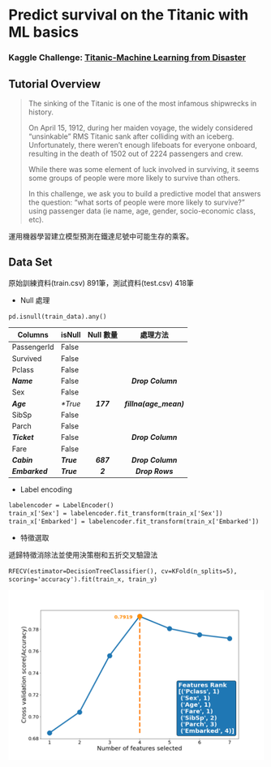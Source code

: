 # Predict survival on the Titanic with ML basics
### Kaggle Challenge: [Titanic-Machine Learning from Disaster](https://www.kaggle.com/c/titanic)

## Tutorial Overview
> The sinking of the Titanic is one of the most infamous shipwrecks in history.
>
> On April 15, 1912, during her maiden voyage, the widely considered “unsinkable” RMS Titanic sank after colliding with an iceberg. Unfortunately, there weren’t enough lifeboats for everyone onboard, resulting in the death of 1502 out of 2224 passengers and crew.
>
> While there was some element of luck involved in surviving, it seems some groups of people were more likely to survive than others.
>
> In this challenge, we ask you to build a predictive model that answers the question: “what sorts of people were more likely to survive?” using passenger data (ie name, age, gender, socio-economic class, etc).

運用機器學習建立模型預測在鐵達尼號中可能生存的乘客。

## Data Set
原始訓練資料(train.csv) 891筆，測試資料(test.csv) 418筆
* Null 處理
```
pd.isnull(train_data).any()
```
| Columns | isNull | Null 數量 |處理方法 |
| ------- | ------ | :------: | :------: |
| PassengerId | False |
| Survived | False |
| Pclass | False |
| _**Name**_ | False | | _**Drop Column**_ |
| Sex | False |
| _**Age**_ | _**True*_ | _**177**_ | _**fillna(age_mean)**_ |
| SibSp | False |
| Parch | False |
| _**Ticket**_ | False | | _**Drop Column**_ |
| Fare | False |
| _**Cabin**_ | _**True**_ | _**687**_ | _**Drop Column**_ |
| _**Embarked**_ | _**True**_ | _**2**_ | _**Drop Rows**_ |

* Label encoding
```
labelencoder = LabelEncoder()
train_x['Sex'] = labelencoder.fit_transform(train_x['Sex'])
train_x['Embarked'] = labelencoder.fit_transform(train_x['Embarked'])
```

* 特徵選取

遞歸特徵消除法並使用決策樹和五折交叉驗證法
```
RFECV(estimator=DecisionTreeClassifier(), cv=KFold(n_splits=5), scoring='accuracy').fit(train_x, train_y)
```
![RFECV](https://github.com/a10423006/Titanic/blob/master/image/rfecv_cross_validation.png)
